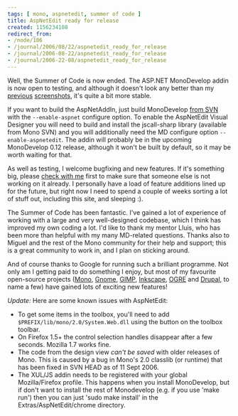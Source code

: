 ```yaml
---
tags: [ mono, aspnetedit, summer of code ]
title: AspNetEdit ready for release
created: 1156234108
redirect_from:
- /node/106
- /journal/2006/08/22/aspnetedit_ready_for_release
- /journal/2006-08-22/aspnetedit_ready_for_release
- /journal/2006-22-08/aspnetedit_ready_for_release
---
```

Well, the Summer of Code is now ended. The ASP.NET MonoDevelop addin is now open
to testing, and although it doesn't look any better than my
[previous](/journal/2006-03-07/monodevelop_asp_net_addin_is_live)
[screenshots](/journal/2006-27-07/aspnetedit_in_monodevelop_teaser), it's quite
a bit more stable.<!--break-->

If you want to build the AspNetAddIn, just build MonoDevelop [from
SVN](http://monodevelop.com/Download) with the `--enable-aspnet` configure
option. To enable the AspNetEdit Visual Designer you will need to build and
install the jscall-sharp library (available from Mono SVN) and you will
additionally need the MD configure option `--enable-aspnetedit`. The addin will
probably be in the upcoming MonoDevelop 0.12 release, although it won't be built
by default, so it may be worth waiting for that.

As well as testing, I welcome bugfixing and new features. If it's something big,
please [check with me](/contact) first to make sure that someone else is not
working on it already. I personally have a load of feature additions lined up
for the future, but right now I need to spend a couple of weeks sorting a lot of
stuff out, including this site, and sleeping :).

The Summer of Code has been fantastic. I've gained a lot of experience of
working with a large and very well-designed codebase, which I think has improved
my own coding a lot. I'd like to thank my mentor Lluis, who has been more than
helpful with my many MD-related questions. Thanks also to Miguel and the rest of
the Mono community for their help and support; this is a great community to work
in, and I plan on sticking around.

And of course thanks to Google for running such a brilliant programme. Not only
am I getting paid to do something I enjoy, but most of my favourite open-source
projects ([Mono](http://mono-project.com), [Gnome](http://www.gnome.org),
[GIMP](http://www.gimp.org), [Inkscape](http://inkscape.org),
[OGRE](http://www.ogre3d.org) and [Drupal](http://drupal.org), to name a few)
have gained lots of exciting new features!

_Update:_ Here are some known issues with AspNetEdit:

* To get some items in the toolbox, you'll need to add
  `$PREFIX/lib/mono/2.0/System.Web.dll` using the button on the toolbox toolbar.
* On Firefox 1.5+ the control selection handles disappear after a few seconds.
  Mozilla 1.7 works fine.
* The code from the design view _can't be saved_ with older releases of Mono.
  This is caused by a bug in Mono's 2.0 classlib (or runtime) that has been
  fixed in SVN HEAD as of 11 Sept 2006.
* The XUL/JS addin needs to be registered with your global Mozilla/Firefox
  profile. This happens when you install MonoDevelop, but if don't want to
  install the rest of Monodevelop (e.g. if you use 'make run') then you can just
  'sudo make install' in the Extras/AspNetEdit/chrome directory.
